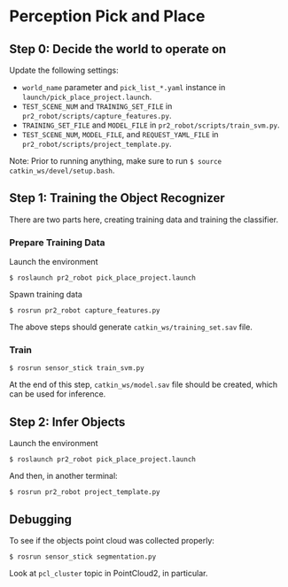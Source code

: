 # Perception Pick and Place

## Step 0: Decide the world to operate on

Update the following settings:
- `world_name` parameter and `pick_list_*.yaml` instance in `launch/pick_place_project.launch`.
- `TEST_SCENE_NUM` and `TRAINING_SET_FILE` in `pr2_robot/scripts/capture_features.py`.
- `TRAINING_SET_FILE` and `MODEL_FILE` in `pr2_robot/scripts/train_svm.py`.
- `TEST_SCENE_NUM`, `MODEL_FILE`, and `REQUEST_YAML_FILE` in `pr2_robot/scripts/project_template.py`.

Note: Prior to running anything, make sure to run `$ source catkin_ws/devel/setup.bash`.

## Step 1: Training the Object Recognizer

There are two parts here, creating training data and training the classifier.

### Prepare Training Data

Launch the environment

```
$ roslaunch pr2_robot pick_place_project.launch
```

Spawn training data

```
$ rosrun pr2_robot capture_features.py
```

The above steps should generate `catkin_ws/training_set.sav` file.

### Train

```
$ rosrun sensor_stick train_svm.py
```

At the end of this step, `catkin_ws/model.sav` file should be created, which can be used for inference.

## Step 2: Infer Objects

Launch the environment

```
$ roslaunch pr2_robot pick_place_project.launch
```

And then, in another terminal:

```
$ rosrun pr2_robot project_template.py
```


## Debugging

To see if the objects point cloud was collected properly:

```
$ rosrun sensor_stick segmentation.py
```

Look at `pcl_cluster` topic in PointCloud2, in particular.